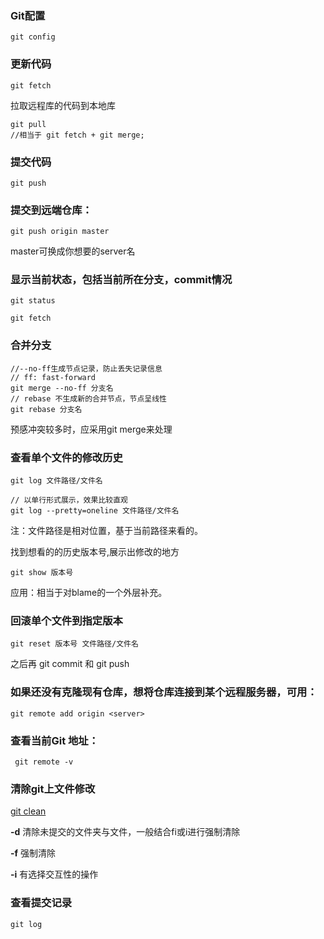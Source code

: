 ### Git配置 
```
git config
```

### 更新代码
```
git fetch
```
拉取远程库的代码到本地库

```
git pull
//相当于 git fetch + git merge; 
```


### 提交代码
```
git push
```
### 提交到远端仓库：
```
git push origin master
```

master可换成你想要的server名


### 显示当前状态，包括当前所在分支，commit情况
```
git status
```

```
git fetch
```

### 合并分支
```
//--no-ff生成节点记录，防止丢失记录信息
// ff: fast-forward
git merge --no-ff 分支名
// rebase 不生成新的合并节点，节点呈线性
git rebase 分支名
```
预感冲突较多时，应采用git merge来处理

### 查看单个文件的修改历史

```
git log 文件路径/文件名

// 以单行形式展示，效果比较直观
git log --pretty=oneline 文件路径/文件名
```
注：文件路径是相对位置，基于当前路径来看的。

找到想看的的历史版本号,展示出修改的地方
```
git show 版本号
```
应用：相当于对blame的一个外层补充。

### 回滚单个文件到指定版本

```
git reset 版本号 文件路径/文件名
```
之后再 git commit 和 git push

### 如果还没有克隆现有仓库，想将仓库连接到某个远程服务器，可用：
```
git remote add origin <server>
```
### 查看当前Git 地址：
```
 git remote -v
```

### 清除git上文件修改

[git clean](http://git-scm.com/docs/git-clean)

**-d** 清除未提交的文件夹与文件，一般结合fi或i进行强制清除

**-f** 强制清除

**-i** 有选择交互性的操作

### 查看提交记录
```
git log
```

